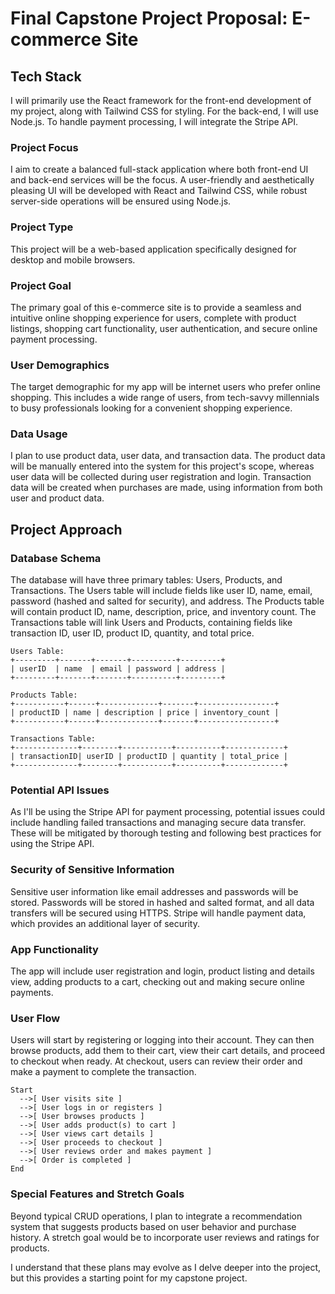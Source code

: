 # Final Capstone Project Proposal: E-commerce Site
## Tech Stack
I will primarily use the React framework for the front-end development of my project, along with Tailwind CSS for styling. For the back-end, I will use Node.js. To handle payment processing, I will integrate the Stripe API.

### Project Focus
I aim to create a balanced full-stack application where both front-end UI and back-end services will be the focus. A user-friendly and aesthetically pleasing UI will be developed with React and Tailwind CSS, while robust server-side operations will be ensured using Node.js.

### Project Type
This project will be a web-based application specifically designed for desktop and mobile browsers.

### Project Goal
The primary goal of this e-commerce site is to provide a seamless and intuitive online shopping experience for users, complete with product listings, shopping cart functionality, user authentication, and secure online payment processing.

### User Demographics
The target demographic for my app will be internet users who prefer online shopping. This includes a wide range of users, from tech-savvy millennials to busy professionals looking for a convenient shopping experience.

### Data Usage
I plan to use product data, user data, and transaction data. The product data will be manually entered into the system for this project's scope, whereas user data will be collected during user registration and login. Transaction data will be created when purchases are made, using information from both user and product data.

## Project Approach
### Database Schema
The database will have three primary tables: Users, Products, and Transactions. The Users table will include fields like user ID, name, email, password (hashed and salted for security), and address. The Products table will contain product ID, name, description, price, and inventory count. The Transactions table will link Users and Products, containing fields like transaction ID, user ID, product ID, quantity, and total price.

```
Users Table:
+---------+-------+-------+----------+---------+
| userID  | name  | email | password | address |
+---------+-------+-------+----------+---------+

Products Table:
+-----------+------+-------------+-------+-----------------+
| productID | name | description | price | inventory_count |
+-----------+------+-------------+-------+-----------------+

Transactions Table:
+--------------+--------+-----------+----------+-------------+
| transactionID| userID | productID | quantity | total_price |
+--------------+--------+-----------+----------+-------------+
```

### Potential API Issues
As I'll be using the Stripe API for payment processing, potential issues could include handling failed transactions and managing secure data transfer. These will be mitigated by thorough testing and following best practices for using the Stripe API.

### Security of Sensitive Information
Sensitive user information like email addresses and passwords will be stored. Passwords will be stored in hashed and salted format, and all data transfers will be secured using HTTPS. Stripe will handle payment data, which provides an additional layer of security.

### App Functionality
The app will include user registration and login, product listing and details view, adding products to a cart, checking out and making secure online payments.

### User Flow
Users will start by registering or logging into their account. They can then browse products, add them to their cart, view their cart details, and proceed to checkout when ready. At checkout, users can review their order and make a payment to complete the transaction.
```
Start
  -->[ User visits site ]
  -->[ User logs in or registers ]
  -->[ User browses products ]
  -->[ User adds product(s) to cart ]
  -->[ User views cart details ]
  -->[ User proceeds to checkout ]
  -->[ User reviews order and makes payment ]
  -->[ Order is completed ]
End
```

### Special Features and Stretch Goals
Beyond typical CRUD operations, I plan to integrate a recommendation system that suggests products based on user behavior and purchase history. A stretch goal would be to incorporate user reviews and ratings for products.

I understand that these plans may evolve as I delve deeper into the project, but this provides a starting point for my capstone project.